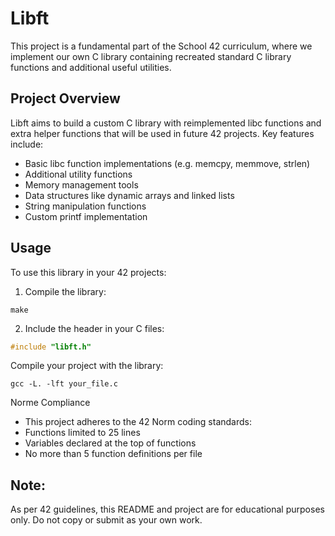 # Libft

This project is a fundamental part of the School 42 curriculum, where we implement our own C library containing recreated standard C library functions and additional useful utilities.

## Project Overview

Libft aims to build a custom C library with reimplemented libc functions and extra helper functions that will be used in future 42 projects. Key features include:

- Basic libc function implementations (e.g. memcpy, memmove, strlen)
- Additional utility functions 
- Memory management tools
- Data structures like dynamic arrays and linked lists
- String manipulation functions
- Custom printf implementation

## Usage

To use this library in your 42 projects:

1. Compile the library:
```
make
```

2. Include the header in your C files:
```c
#include "libft.h"
```

Compile your project with the library:
```text
gcc -L. -lft your_file.c
````
Norme Compliance
- This project adheres to the 42 Norm coding standards:
- Functions limited to 25 lines
- Variables declared at the top of functions
- No more than 5 function definitions per file
## Note: 
As per 42 guidelines, this README and project are for educational purposes only. Do not copy or submit as your own work.
